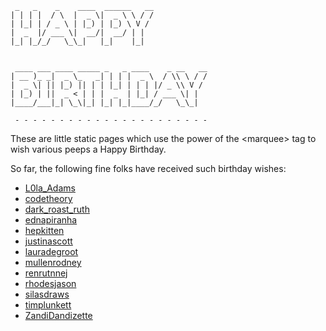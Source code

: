 
     _   _    _    ____  ______   __
    | | | |  / \  |  _ \|  _ \ \ / /
    | |_| | / _ \ | |_) | |_) \ V /
    |  _  |/ ___ \|  __/|  __/ | |
    |_| |_/_/   \_\_|   |_|    |_|


     ____ ___ ____ _____ _   _ ____    _ __   __
    | __ )_ _|  _ \_   _| | | |  _ \  / \\ \ / /
    |  _ \| || |_) || | | |_| | | | |/ _ \\ V /
    | |_) | ||  _ < | | |  _  | |_| / ___ \| |
    |____/___|_| \_\|_| |_| |_|____/_/   \_\_|

     - - - - - - - - - - - - - - - - - - - - - -

These are little static pages which use the power of the &lt;marquee&gt;
tag to wish various peeps a Happy Birthday.

So far, the following fine folks have received such birthday wishes:

* [L0la_Adams](http://happy-birthday.brianshumate.com/L0la_Adams/)
* [codetheory](http://happy-birthday.brianshumate.com/codetheory/)
* [dark_roast_ruth](http://happy-birthday.brianshumate.com/dark_roast_ruth/)
* [ednapiranha](http://happy-birthday.brianshumate.com/ednapiranha/)
* [hepkitten](http://happy-birthday.brianshumate.com/hepkitten/)
* [justinascott](http://happy-birthday.brianshumate.com/justinascott/)
* [lauradegroot](http://happy-birthday.brianshumate.com/lauradegroot/)
* [mullenrodney](http://happy-birthday.brianshumate.com/mullenrodney/)
* [renrutnnej](http://happy-birthday.brianshumate.com/renrutnnej/)
* [rhodesjason](http://happy-birthday.brianshumate.com/rhodesjason/)
* [silasdraws](http://happy-birthday.brianshumate.com/silasdraws/)
* [timplunkett](http://happy-birthday.brianshumate.com/timplunkett/)
* [ZandiDandizette](http://happy-birthday.brianshumate.com/zandidandizette/)
